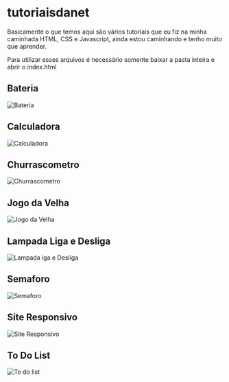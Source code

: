 # tutoriaisdanet
Basicamente o que temos aqui são vários tutoriais que eu fiz na minha caminhada HTML, CSS e Javascript, ainda estou caminhando e tenho muito que aprender.

Para utilizar esses arquivos é necessário somente baixar a pasta inteira e abrir o index.html


## Bateria
![Bateria](https://github.com/buiu123/tutoriaisdanet/blob/main/bateria.jpg)

## Calculadora
![Calculadora](https://github.com/buiu123/tutoriaisdanet/blob/main/calculadora.jpg)

## Churrascometro
![Churrascometro](https://github.com/buiu123/tutoriaisdanet/blob/main/churrascometro.jpg)

## Jogo da Velha
![Jogo da Velha](https://github.com/buiu123/tutoriaisdanet/blob/main/Jogo-da-Velha.jpg)

## Lampada Liga e Desliga
![Lampada iga e Desliga](https://github.com/buiu123/tutoriaisdanet/blob/main/lampada.jpg)

## Semaforo
![Semaforo](https://github.com/buiu123/tutoriaisdanet/blob/main/semaforo.jpg)

## Site Responsivo
![Site Responsivo](https://github.com/buiu123/tutoriaisdanet/blob/main/site-responsivo.jpg)

## To Do List
![To do list](https://github.com/buiu123/tutoriaisdanet/blob/main/ToDoList.jpg)
